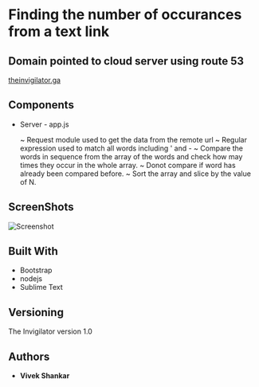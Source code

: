 # Finding the number of occurances from a text link

## Domain pointed to cloud server using route 53

[theinvigilator.ga](http://theinvigilator.ga "live test taking system")

## Components

* Server - app.js

	~ Request module used to get the data from the remote url
	~ Regular expression used to match all words including ' and -
	~ Compare the words in sequence from the array of the words
	  and check how may times they occur in the whole array.
	~ Donot compare if word has already been compared before.
	~ Sort the array and slice by the value of N.

## ScreenShots

![Screenshot](screenshot.png)

## Built With

* Bootstrap
* nodejs
* Sublime Text

## Versioning

The Invigilator version 1.0

## Authors

* **Vivek Shankar** 